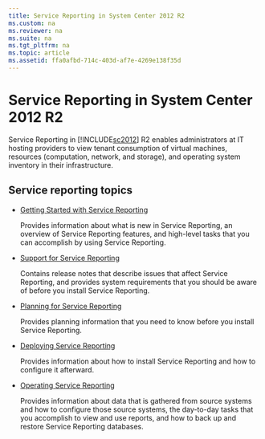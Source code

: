 ```yaml
---
title: Service Reporting in System Center 2012 R2
ms.custom: na
ms.reviewer: na
ms.suite: na
ms.tgt_pltfrm: na
ms.topic: article
ms.assetid: ffa0afbd-714c-403d-af7e-4269e138f35d
---
```

# Service Reporting in System Center 2012 R2
Service Reporting in [!INCLUDE[sc2012](./Token/sc2012_md.md)] R2 enables administrators at IT hosting providers to view tenant consumption of virtual machines, resources \(computation, network, and storage\), and operating system inventory in their infrastructure.

## Service reporting topics

-   [Getting Started with Service Reporting](assetId:///d40599a6-6e26-44e1-b913-9d4c0e5043f2)

    Provides information about what is new in Service Reporting, an overview of Service Reporting features, and high\-level tasks that you can accomplish by using Service Reporting.

-   [Support for Service Reporting](assetId:///3094a7c4-55ef-4705-8ed8-20ec323b0d7a)

    Contains release notes that describe issues that affect Service Reporting, and provides system requirements that you should be aware of before you install Service Reporting.

-   [Planning for Service Reporting](assetId:///fd664e1f-7f6c-425e-a3ac-bf3f2e6a6b8e)

    Provides planning information that you need to know before you install Service Reporting.

-   [Deploying Service Reporting](assetId:///b7b542f1-7169-4cc7-b736-bf2077af8d21)

    Provides information about how to install Service Reporting and how to configure it afterward.

-   [Operating Service Reporting](assetId:///7cb80994-1771-453c-b74d-331105a4140b)

    Provides information about data that is gathered from source systems and how to configure those source systems, the day\-to\-day tasks that you accomplish to view and use reports, and how to back up and restore Service Reporting databases.


